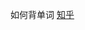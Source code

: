 如何背单词
[知乎](https://www.zhihu.com/question/24113539/answer/2927226602?utm_psn=1892514962708087586)


